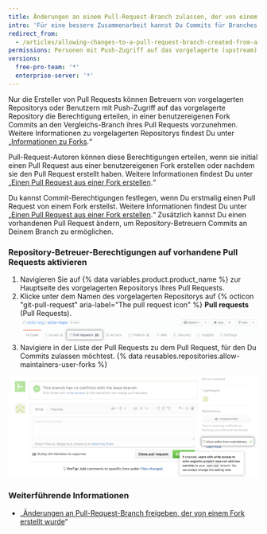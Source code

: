 ```yaml
---
title: Änderungen an einem Pull-Request-Branch zulassen, der von einem Fork erstellt wurde
intro: 'Für eine bessere Zusammenarbeit kannst Du Commits für Branches erlauben, die Du aus Forks in Deinem Benutzerkonto erstellt hast.'
redirect_from:
  - /articles/allowing-changes-to-a-pull-request-branch-created-from-a-fork
permissions: Personen mit Push-Zugriff auf das vorgelagerte (upstream) Repository einer Fork im Besitz eines Benutzerkontos können zu den geforkten Branches freigeben.
versions:
  free-pro-team: '*'
  enterprise-server: '*'
---
```


Nur die Ersteller von Pull Requests können Betreuern von vorgelagerten Repositorys oder Benutzern mit Push-Zugriff auf das vorgelagerte Repository die Berechtigung erteilen, in einer benutzereigenen Fork Commits an den Vergleichs-Branch ihres Pull Requests vorzunehmen. Weitere Informationen zu vorgelagerten Repositorys findest Du unter „[Informationen zu Forks](/articles/about-forks).“

Pull-Request-Autoren können diese Berechtigungen erteilen, wenn sie initial einen Pull Request aus einer benutzereigenen Fork erstellen oder nachdem sie den Pull Request erstellt haben. Weitere Informationen findest Du unter „[Einen Pull Request aus einer Fork erstellen](/articles/creating-a-pull-request-from-a-fork).“

Du kannst Commit-Berechtigungen festlegen, wenn Du erstmalig einen Pull Request von einem Fork erstellst. Weitere Informationen findest Du unter „[Einen Pull Request aus einer Fork erstellen](/articles/creating-a-pull-request-from-a-fork).“ Zusätzlich kannst Du einen vorhandenen Pull Request ändern, um Repository-Betreuern Commits an Deinem Branch zu ermöglichen.

### Repository-Betreuer-Berechtigungen auf vorhandene Pull Requests aktivieren

1. Navigieren Sie auf {% data variables.product.product_name %} zur Hauptseite des vorgelagerten Repositorys Ihres Pull Requests.
2. Klicke unter dem Namen des vorgelagerten Repositorys auf {% octicon "git-pull-request" aria-label="The pull request icon" %} **Pull requests** (Pull Requests). ![Auswahl der Issue- und Pull-Request-Registerkarten](/assets/images/help/repository/repo-tabs-pull-requests.png)
3. Navigiere in der Liste der Pull Requests zu dem Pull Request, für den Du Commits zulassen möchtest.
{% data reusables.repositories.allow-maintainers-user-forks %}

  ![Kontrollkästchen in Seitenleiste, um Bearbeitung durch Maintainer zuzulassen](/assets/images/help/pull_requests/allow-maintainers-to-make-edits-sidebar-checkbox.png)

### Weiterführende Informationen

- „[Änderungen an Pull-Request-Branch freigeben, der von einem Fork erstellt wurde](/articles/committing-changes-to-a-pull-request-branch-created-from-a-fork)“
